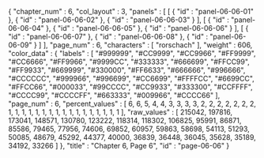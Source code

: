 {
  "chapter_num" : 6,
  "col_layout" : 3,
  "panels" : [
    [
      {
        "id" : "panel-06-06-01"
      },
      {
        "id" : "panel-06-06-02"
      },
      {
        "id" : "panel-06-06-03"
      }
    ],
    [
      {
        "id" : "panel-06-06-04"
      },
      {
        "id" : "panel-06-06-05"
      },
      {
        "id" : "panel-06-06-06"
      }
    ],
    [
      {
        "id" : "panel-06-06-07"
      },
      {
        "id" : "panel-06-06-08"
      },
      {
        "id" : "panel-06-06-09"
      }
    ]
  ],
  "page_num" : 6,
  "characters" : [
    "rorschach"
  ],
  "weight" : 606,
  "color_data" : {
    "labels" : [
      "#999999",
      "#CC9999",
      "#CC9966",
      "#FF9999",
      "#CC6666",
      "#FF9966",
      "#9999CC",
      "#333333",
      "#666699",
      "#FFCC99",
      "#FF9933",
      "#669999",
      "#330000",
      "#FF6633",
      "#666666",
      "#996666",
      "#CCCCCC",
      "#999966",
      "#996699",
      "#CC6699",
      "#FFFFCC",
      "#6699CC",
      "#FFCC66",
      "#000033",
      "#99CCCC",
      "#CC9933",
      "#333300",
      "#CCFFFF",
      "#CCCC99",
      "#CCCCFF",
      "#663333",
      "#009966",
      "#CCCC66"
    ],
    "page_num" : 6,
    "percent_values" : [
      6,
      6,
      5,
      4,
      4,
      3,
      3,
      3,
      3,
      2,
      2,
      2,
      2,
      2,
      2,
      2,
      1,
      1,
      1,
      1,
      1,
      1,
      1,
      1,
      1,
      1,
      1,
      1,
      1,
      1,
      1,
      1,
      1
    ],
    "raw_values" : [
      215042,
      197816,
      173041,
      148571,
      130780,
      123222,
      118314,
      118302,
      106825,
      95991,
      86871,
      85586,
      79465,
      77956,
      74606,
      69852,
      60957,
      59863,
      58698,
      54113,
      51293,
      50085,
      48679,
      45292,
      44377,
      40000,
      36839,
      36448,
      36045,
      35628,
      35189,
      34192,
      33266
    ]
  },
  "title" : "Chapter 6, Page 6",
  "id" : "page-06-06"
}
